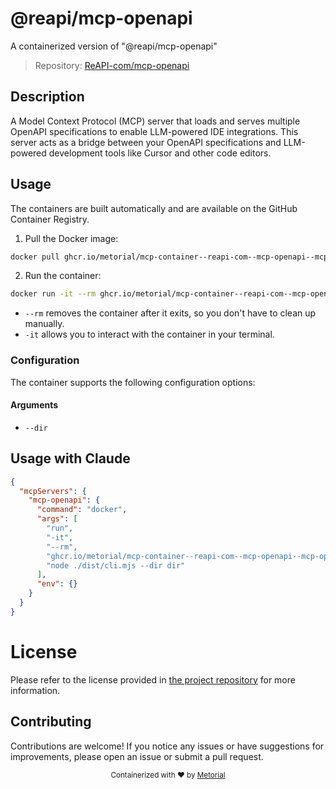 
# @reapi/mcp-openapi

A containerized version of "@reapi/mcp-openapi"

> Repository: [ReAPI-com/mcp-openapi](https://github.com/ReAPI-com/mcp-openapi)

## Description

A Model Context Protocol (MCP) server that loads and serves multiple OpenAPI specifications to enable LLM-powered IDE integrations. This server acts as a bridge between your OpenAPI specifications and LLM-powered development tools like Cursor and other code editors.


## Usage

The containers are built automatically and are available on the GitHub Container Registry.

1. Pull the Docker image:

```bash
docker pull ghcr.io/metorial/mcp-container--reapi-com--mcp-openapi--mcp-openapi
```

2. Run the container:

```bash
docker run -it --rm ghcr.io/metorial/mcp-container--reapi-com--mcp-openapi--mcp-openapi 
```

- `--rm` removes the container after it exits, so you don't have to clean up manually.
- `-it` allows you to interact with the container in your terminal.


### Configuration

The container supports the following configuration options:


#### Arguments

- `--dir`






## Usage with Claude

```json
{
  "mcpServers": {
    "mcp-openapi": {
      "command": "docker",
      "args": [
        "run",
        "-it",
        "--rm",
        "ghcr.io/metorial/mcp-container--reapi-com--mcp-openapi--mcp-openapi",
        "node ./dist/cli.mjs --dir dir"
      ],
      "env": {}
    }
  }
}
```

# License

Please refer to the license provided in [the project repository](https://github.com/ReAPI-com/mcp-openapi) for more information.

## Contributing

Contributions are welcome! If you notice any issues or have suggestions for improvements, please open an issue or submit a pull request.

<div align="center">
  <sub>Containerized with ❤️ by <a href="https://metorial.com">Metorial</a></sub>
</div>
  